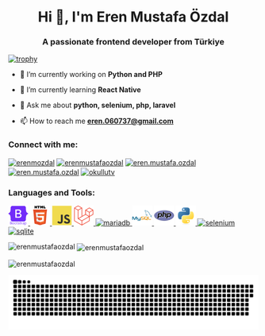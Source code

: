 <!--
https://rahuldkjain.github.io/gh-profile-readme-generator/
-->

<!-- ![MasterHead](https://i.ibb.co/tCRC9mV/OIG2.jpg) -->
<h1 align="center">Hi 👋, I'm Eren Mustafa Özdal</h1>
<h3 align="center">A passionate frontend developer from Türkiye</h3>

[![trophy](https://github-profile-trophy.vercel.app/?username=erenmustafaozdal&theme=onedark)](https://github.com/ryo-ma/github-profile-trophy)

- 🔭 I’m currently working on **Python and PHP**

- 🌱 I’m currently learning **React Native**

- 💬 Ask me about **python, selenium, php, laravel**

- 📫 How to reach me **eren.060737@gmail.com**

<h3 align="left">Connect with me:</h3>
<p align="left">
<a href="https://twitter.com/erenmozdal" target="blank"><img align="center" src="https://raw.githubusercontent.com/rahuldkjain/github-profile-readme-generator/master/src/images/icons/Social/twitter.svg" alt="erenmozdal" height="30" width="40" /></a>
<a href="https://linkedin.com/in/erenmustafaozdal" target="blank"><img align="center" src="https://raw.githubusercontent.com/rahuldkjain/github-profile-readme-generator/master/src/images/icons/Social/linked-in-alt.svg" alt="erenmustafaozdal" height="30" width="40" /></a>
<a href="https://fb.com/eren.mustafa.ozdal" target="blank"><img align="center" src="https://raw.githubusercontent.com/rahuldkjain/github-profile-readme-generator/master/src/images/icons/Social/facebook.svg" alt="eren.mustafa.ozdal" height="30" width="40" /></a>
<a href="https://instagram.com/eren.mustafa.ozdal" target="blank"><img align="center" src="https://raw.githubusercontent.com/rahuldkjain/github-profile-readme-generator/master/src/images/icons/Social/instagram.svg" alt="eren.mustafa.ozdal" height="30" width="40" /></a>
<a href="https://www.youtube.com/c/okullutv" target="blank"><img align="center" src="https://raw.githubusercontent.com/rahuldkjain/github-profile-readme-generator/master/src/images/icons/Social/youtube.svg" alt="okullutv" height="30" width="40" /></a>
</p>

<h3 align="left">Languages and Tools:</h3>
<p align="left"> <a href="https://getbootstrap.com" target="_blank" rel="noreferrer"> <img src="https://raw.githubusercontent.com/devicons/devicon/master/icons/bootstrap/bootstrap-plain-wordmark.svg" alt="bootstrap" width="40" height="40"/> </a> <a href="https://www.w3.org/html/" target="_blank" rel="noreferrer"> <img src="https://raw.githubusercontent.com/devicons/devicon/master/icons/html5/html5-original-wordmark.svg" alt="html5" width="40" height="40"/> </a> <a href="https://developer.mozilla.org/en-US/docs/Web/JavaScript" target="_blank" rel="noreferrer"> <img src="https://raw.githubusercontent.com/devicons/devicon/master/icons/javascript/javascript-original.svg" alt="javascript" width="40" height="40"/> </a> <a href="https://laravel.com/" target="_blank" rel="noreferrer"> <img src="https://raw.githubusercontent.com/devicons/devicon/6910f0503efdd315c8f9b858234310c06e04d9c0/icons/laravel/laravel-original.svg" alt="laravel" width="40" height="40"/> </a> <a href="https://mariadb.org/" target="_blank" rel="noreferrer"> <img src="https://www.vectorlogo.zone/logos/mariadb/mariadb-icon.svg" alt="mariadb" width="40" height="40"/> </a> <a href="https://www.mysql.com/" target="_blank" rel="noreferrer"> <img src="https://raw.githubusercontent.com/devicons/devicon/master/icons/mysql/mysql-original-wordmark.svg" alt="mysql" width="40" height="40"/> </a> <a href="https://www.php.net" target="_blank" rel="noreferrer"> <img src="https://raw.githubusercontent.com/devicons/devicon/master/icons/php/php-original.svg" alt="php" width="40" height="40"/> </a> <a href="https://www.python.org" target="_blank" rel="noreferrer"> <img src="https://raw.githubusercontent.com/devicons/devicon/master/icons/python/python-original.svg" alt="python" width="40" height="40"/> </a> <a href="https://www.selenium.dev" target="_blank" rel="noreferrer"> <img src="https://raw.githubusercontent.com/detain/svg-logos/780f25886640cef088af994181646db2f6b1a3f8/svg/selenium-logo.svg" alt="selenium" width="40" height="40"/> </a> <a href="https://www.sqlite.org/" target="_blank" rel="noreferrer"> <img src="https://www.vectorlogo.zone/logos/sqlite/sqlite-icon.svg" alt="sqlite" width="40" height="40"/> </a> </p>

<p><img align="left" src="https://github-readme-stats.vercel.app/api/top-langs?username=erenmustafaozdal&show_icons=true&locale=en&layout=compact" alt="erenmustafaozdal" /></p>

<p>&nbsp;<img align="center" src="https://github-readme-stats.vercel.app/api?username=erenmustafaozdal&show_icons=true&locale=en" alt="erenmustafaozdal" /></p>

<p><img align="center" src="https://github-readme-streak-stats.herokuapp.com/?user=erenmustafaozdal&" alt="erenmustafaozdal" /></p>

<picture>
  <source media="(prefers-color-scheme: dark)" srcset="https://raw.githubusercontent.com/erenmustafaozdal/erenmustafaozdal/output/github-contribution-grid-snake-dark.svg">
  <source media="(prefers-color-scheme: light)" srcset="https://raw.githubusercontent.com/erenmustafaozdal/erenmustafaozdal/output/github-contribution-grid-snake.svg">
  <img alt="github contribution grid snake animation" src="https://raw.githubusercontent.com/erenmustafaozdal/erenmustafaozdal/output/github-contribution-grid-snake.svg">
</picture>

